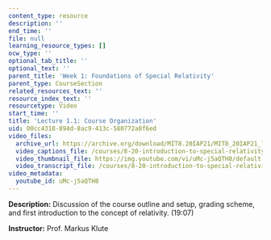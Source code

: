 ```yaml
---
content_type: resource
description: ''
end_time: ''
file: null
learning_resource_types: []
ocw_type: ''
optional_tab_title: ''
optional_text: ''
parent_title: 'Week 1: Foundations of Special Relativity'
parent_type: CourseSection
related_resources_text: ''
resource_index_text: ''
resourcetype: Video
start_time: ''
title: 'Lecture 1.1: Course Organization'
uid: 00cc4318-894d-8ac9-413c-580772a8f6ed
video_files:
  archive_url: https://archive.org/download/MIT8.20IAP21/MIT8_20IAP21_lec01-1_300k.mp4
  video_captions_file: /courses/8-20-introduction-to-special-relativity-january-iap-2021/8483288e0c9b5b24beb9c4d3639b4170_uMc-j5aQTH8.vtt
  video_thumbnail_file: https://img.youtube.com/vi/uMc-j5aQTH8/default.jpg
  video_transcript_file: /courses/8-20-introduction-to-special-relativity-january-iap-2021/f01cb042e1e5ce8d1068d1518452815c_uMc-j5aQTH8.pdf
video_metadata:
  youtube_id: uMc-j5aQTH8
---
```


**Description:** Discussion of the course outline and setup, grading scheme, and first introduction to the concept of relativity. (19:07)

**Instructor:** Prof. Markus Klute



